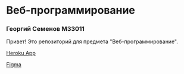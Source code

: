 # Веб-программирование
### Георгий Семенов M33011
Привет! Это репозиторий для предмета "Веб-программирование".

[Heroku App](https://georgii-weblab1.herokuapp.com/)

[Figma](https://www.figma.com/file/l2gyMGBavD8VQiXsfFbVEH/Untitled?node-id=0%3A1)